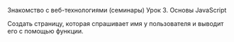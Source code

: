 Знакомство с веб-технологиями (семинары)
Урок 3. Основы JavaScript

Создать страницу, которая спрашивает имя у пользователя и выводит его с помощью функции.